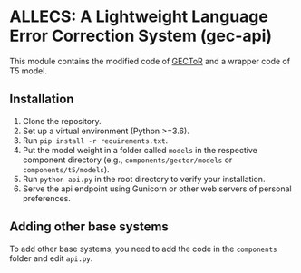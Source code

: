 # ALLECS: A Lightweight Language Error Correction System (gec-api)

This module contains the modified code of [GECToR](https://github.com/grammarly/gector/tree/fea1532608) and a wrapper code of T5 model.

## Installation
1. Clone the repository.
2. Set up a virtual environment (Python >=3.6).
3. Run `pip install -r requirements.txt`.
4. Put the model weight in a folder called `models` in the respective component directory (e.g., `components/gector/models` or `components/t5/models`).
5. Run `python api.py` in the root directory to verify your installation.
6. Serve the api endpoint using Gunicorn or other web servers of personal preferences.

## Adding other base systems
To add other base systems, you need to add the code in the `components` folder and edit `api.py`. 
